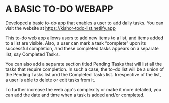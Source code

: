 # A BASIC TO-DO WEBAPP

Developed a basic to-do app that enables a user to add daily tasks.
You can visit the website at https://kishor-todo-list.netlify.app

This to-do web app allows users to add new items to a list, and items added to a list are visible. Also, a user can mark a
task “complete” upon its successful completion, and these completed tasks appears on a separate list, say Completed Tasks.

You can also add a separate section titled Pending Tasks that will list all the tasks that require completion. In such a case, the 
to-do list will be a union of the Pending Tasks list and the Completed Tasks list. Irrespective of the list, a user is able to delete 
or edit tasks from it.

To further increase the web app's complexity or make it more detailed, you can add the date and time when a task is added and/or completed.
